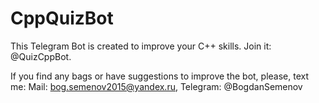 # CppQuizBot
This Telegram Bot is created to improve your C++ skills. Join it: @QuizCppBot.

If you find any bags or have suggestions to improve the bot, please, text me: 
                                                                             Mail: bog.semenov2015@yandex.ru,
                                                                             Telegram: @BogdanSemenov
                     
